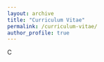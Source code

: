 ```yaml
---
layout: archive
title: "Curriculum Vitae"
permalink: /curriculum-vitae/
author_profile: true
---
```


C

